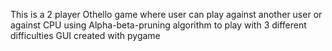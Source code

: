 This is a 2 player Othello game where user can play against another user or against CPU using Alpha-beta-pruning algorithm to play with 3 different difficulties 
GUI created with pygame
